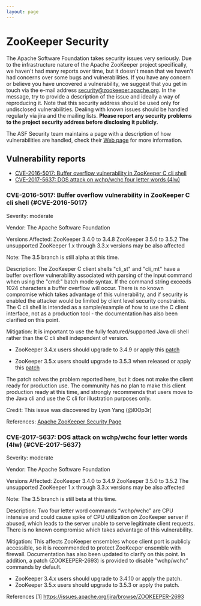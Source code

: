 ```yaml
---
layout: page
---
```

# ZooKeeper Security

The Apache Software Foundation takes security issues very seriously. Due to the infrastructure nature of the Apache ZooKeeper project specifically, we haven't had many reports over time, but it doesn't mean that we haven't had concerns over some bugs and vulnerabilities. If you have any concern or believe you have uncovered a vulnerability, we suggest that you get in touch via the e-mail address <a href="mailto:security@zookeeper.apache.org?Subject=[SECURITY] My security issue" target="_top">security@zookeeper.apache.org</a>. In the message, try to provide a description of the issue and ideally a way of reproducing it. Note that this security address should be used only for undisclosed vulnerabilities. Dealing with known issues should be handled regularly via jira and the mailing lists. **Please report any security problems to the project security address before disclosing it publicly.**  

The ASF Security team maintains a page with a description of how vulnerabilities are handled, check their <a href="https://www.apache.org/security/">Web page</a> for more information.

## Vulnerability reports

* [CVE-2016-5017: Buffer overflow vulnerability in ZooKeeper C cli shell](#CVE-2016-5017)
* [CVE-2017-5637: DOS attack on wchp/wchc four letter words (4lw)](#CVE-2017-5637)


### CVE-2016-5017: Buffer overflow vulnerability in ZooKeeper C cli shell {#CVE-2016-5017}

Severity: moderate

Vendor:
The Apache Software Foundation

Versions Affected:
ZooKeeper 3.4.0 to 3.4.8
ZooKeeper 3.5.0 to 3.5.2
The unsupported ZooKeeper 1.x through 3.3.x versions may be also affected

Note: The 3.5 branch is still alpha at this time.

Description:
The ZooKeeper C client shells "cli_st" and "cli_mt" have a buffer
overflow vulnerability associated with parsing of the input command
when using the "cmd:<cmd>" batch mode syntax. If the command string
exceeds 1024 characters a buffer overflow will occur. There is no
known compromise which takes advantage of this vulnerability, and if
security is enabled the attacker would be limited by client level
security constraints. The C cli shell is intended as a sample/example
of how to use the C client interface, not as a production tool - the
documentation has also been clarified on this point.

Mitigation:
It is important to use the fully featured/supported Java cli shell rather
than the C cli shell independent of version.

- ZooKeeper 3.4.x users should upgrade to 3.4.9 or apply this [patch](https://git-wip-us.apache.org/repos/asf?p=zookeeper.git;a=commitdiff;h=27ecf981a15554dc8e64a28630af7a5c9e2bdf4f)

- ZooKeeper 3.5.x users should upgrade to 3.5.3 when released or apply
this [patch](https://git-wip-us.apache.org/repos/asf?p=zookeeper.git;a=commitdiff;h=f09154d6648eeb4ec5e1ac8a2bacbd2f8c87c14a)

The patch solves the problem reported here, but it does not make the
client ready for production use. The community has no plan to make
this client production ready at this time, and strongly recommends that
users move to the Java cli and use the C cli for illustration purposes only.


Credit:
This issue was discovered by Lyon Yang (@l0Op3r)

References:
[Apache ZooKeeper Security Page](https://zookeeper.apache.org/security.html)


### CVE-2017-5637: DOS attack on wchp/wchc four letter words (4lw) {#CVE-2017-5637}

Severity: moderate

Vendor:
The Apache Software Foundation

Versions Affected:
ZooKeeper 3.4.0 to 3.4.9
ZooKeeper 3.5.0 to 3.5.2
The unsupported ZooKeeper 1.x through 3.3.x versions may be also affected

Note: The 3.5 branch is still beta at this time.

Description:
Two four letter word commands “wchp/wchc” are CPU intensive and could cause spike of CPU utilization on ZooKeeper server if abused,
which leads to the server unable to serve legitimate client requests. There is no known compromise which takes advantage of this vulnerability.

Mitigation:
This affects ZooKeeper ensembles whose client port is publicly accessible, so it is recommended to protect ZooKeeper ensemble with firewall.
Documentation has also been updated to clarify on this point. In addition, a patch (ZOOKEEPER-2693) is provided to disable "wchp/wchc” commands
by default.
- ZooKeeper 3.4.x users should upgrade to 3.4.10 or apply the patch.
- ZooKeeper 3.5.x users should upgrade to 3.5.3 or apply the patch.

References
[1] https://issues.apache.org/jira/browse/ZOOKEEPER-2693


